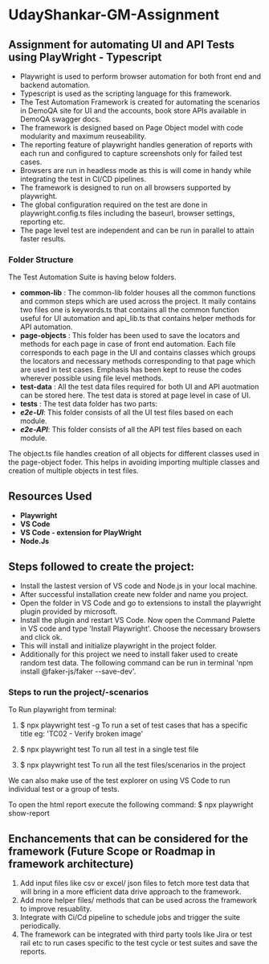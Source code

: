# UdayShankar-GM-Assignment
## Assignment for automating UI and API Tests using PlayWright - Typescript

- Playwright is used to perform browser automation for both front end and backend automation.
- Typescript is used as the scripting language for this framework.
- The Test Automation Framework is created for automating the scenarios in DemoQA site for UI and the accounts, book store APIs available in DemoQA swagger docs. 
- The framework is designed based on Page Object model with code modularity and maximum reuseability.
- The reporting feature of playwright handles generation of reports with each run and configured to capture screenshots only for failed test cases.
- Browsers are run in headless mode as this is will come in handy while integrating the test in CI/CD pipelines.
- The framework is designed to run on all browsers supported by playwright.
- The global configuration required on the test are done in playwright.config.ts files including the baseurl, browser settings, reporting etc.
- The page level test are independent and can be run in parallel to attain faster results. 

### Folder Structure

The Test Automation Suite is having below folders.

- **common-lib** : The common-lib folder houses all the common functions and common steps which are used across the project. It maily contains two files one is keywords.ts that contains all the common function useful for UI automation and api_lib.ts that contains helper methods for API automation.
- **page-objects** : This folder has been used to save the locators and methods for each page in case of front end automation. Each file corresponds to each page in the UI and contains classes which groups the locators and necessary methods corresponding to that page which are used in test cases. Emphasis has been kept to reuse the codes wherever possible using file level methods.
- **test-data** : All the test data files required for both UI and API auotmation can be stored here. The test data is stored at page level in case of UI.
- **tests** : The test data folder has two parts:
- ***e2e-UI***: This folder consists of all the UI test files based on each module.
- ***e2e-API***: This folder consists of all the API test files based on each module.

The object.ts file handles creation of all objects for different classes used in the page-object foder. This helps in avoiding importing multiple classes and creation of multiple objects in test files.

## Resources Used
- **Playwright**
- **VS Code**
- **VS Code - extension for PlayWright**
- **Node.Js**

## Steps followed to create the project:
- Install the lastest version of VS code and Node.js in your local machine.
- After successful installation create new folder and name you project.
- Open the folder in VS Code and go to extensions to install the playwright plugin provided by microsoft.
- Install the plugin and restart VS Code. Now open the Command Palette in VS code and type 'Install          Playwright'. Choose the necessary browsers and click ok.
- This will install and initialize playwright in the project folder.
- Additionally for this project we need to install faker used to create random test data. The following command can be run in terminal 'npm install @faker-js/faker --save-dev'.

### Steps to run the project/-scenarios

To Run playwright from terminal:

1. $ npx playwright test -g <test title> 
To run a set of test cases that has a specific title eg: 'TC02 - Verify broken image'

2. $ npx playwright test <testfilename>
To run all test in a single test file

3. $ npx playwright test
To run all the test files/scenarios in the project

We can also make use of the test explorer on using VS Code to run individual test or a group of tests. 

To open the html report execute the following command:
$ npx playwright show-report

## Enchancements that can be considered for the framework (Future Scope or Roadmap in framework architecture)

1. Add input files like csv or excel/ json files to fetch more test data that will bring in a more efficient data drive approach to the framework. 
2. Add more helper files/ methods that can be used across the framework to improve resuablity.
3. Integrate with Ci/Cd pipeline to schedule jobs and trigger the suite periodically. 
4. The framework can be integrated with third party tools like Jira or test rail etc to run cases specific to the test cycle or test suites and save the reports.